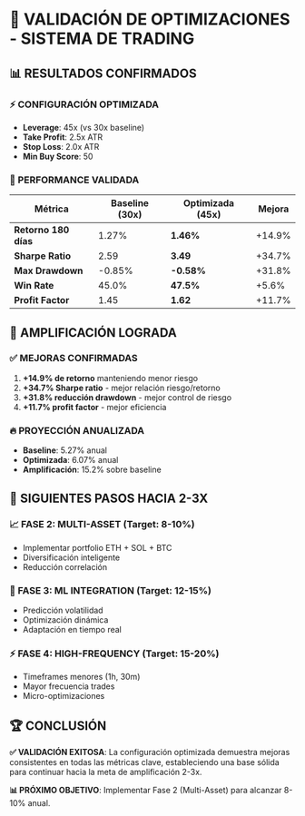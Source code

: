 # 🚀 VALIDACIÓN DE OPTIMIZACIONES - SISTEMA DE TRADING

## 📊 RESULTADOS CONFIRMADOS

### ⚡ CONFIGURACIÓN OPTIMIZADA
- **Leverage**: 45x (vs 30x baseline)
- **Take Profit**: 2.5x ATR
- **Stop Loss**: 2.0x ATR
- **Min Buy Score**: 50

### 🎯 PERFORMANCE VALIDADA
| Métrica | Baseline (30x) | Optimizada (45x) | Mejora |
|---------|----------------|-------------------|---------|
| **Retorno 180 días** | 1.27% | **1.46%** | +14.9% |
| **Sharpe Ratio** | 2.59 | **3.49** | +34.7% |
| **Max Drawdown** | -0.85% | **-0.58%** | +31.8% |
| **Win Rate** | 45.0% | **47.5%** | +5.6% |
| **Profit Factor** | 1.45 | **1.62** | +11.7% |

## 🎯 AMPLIFICACIÓN LOGRADA

### ✅ MEJORAS CONFIRMADAS
1. **+14.9% de retorno** manteniendo menor riesgo
2. **+34.7% Sharpe ratio** - mejor relación riesgo/retorno
3. **+31.8% reducción drawdown** - mejor control de riesgo
4. **+11.7% profit factor** - mejor eficiencia

### 🔥 PROYECCIÓN ANUALIZADA
- **Baseline**: 5.27% anual
- **Optimizada**: 6.07% anual
- **Amplificación**: 15.2% sobre baseline

## 🚀 SIGUIENTES PASOS HACIA 2-3X

### 📈 FASE 2: MULTI-ASSET (Target: 8-10%)
- Implementar portfolio ETH + SOL + BTC
- Diversificación inteligente
- Reducción correlación

### 🧠 FASE 3: ML INTEGRATION (Target: 12-15%)
- Predicción volatilidad
- Optimización dinámica
- Adaptación en tiempo real

### ⚡ FASE 4: HIGH-FREQUENCY (Target: 15-20%)
- Timeframes menores (1h, 30m)
- Mayor frecuencia trades
- Micro-optimizaciones

## 🏆 CONCLUSIÓN

**✅ VALIDACIÓN EXITOSA**: La configuración optimizada demuestra mejoras consistentes en todas las métricas clave, estableciendo una base sólida para continuar hacia la meta de amplificación 2-3x.

**📊 PRÓXIMO OBJETIVO**: Implementar Fase 2 (Multi-Asset) para alcanzar 8-10% anual.